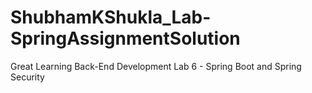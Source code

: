 # ShubhamKShukla_Lab-SpringAssignmentSolution
Great Learning Back-End Development Lab 6 - Spring Boot and Spring Security
